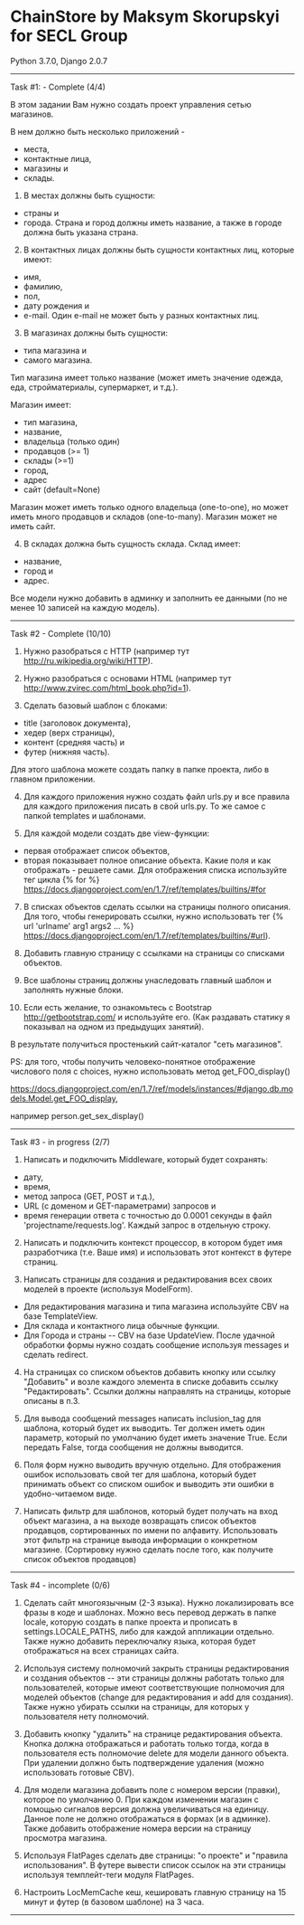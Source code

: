# ChainStore by Maksym Skorupskyi for SECL Group
Python 3.7.0,
Django 2.0.7
_________________________________________________________________________________________________________

Task #1: - Complete (4/4)

В этом задании Вам нужно создать проект управления сетью магазинов.

В нем должно быть несколько приложений - 
- места, 
- контактные лица, 
- магазины и 
- склады.

1) В местах должны быть сущности: 
- страны и 
- города. 
Страна и город должны иметь название, а также в городе должна быть указана страна.

2) В контактных лицах должны быть сущности контактных лиц, которые имеют: 
- имя, 
- фамилию, 
- пол, 
- дату рождения и 
- e-mail. 
Один e-mail не может быть у разных контактных лиц.

3) В магазинах должны быть сущности: 
- типа магазина и 
- самого магазина. 

Тип магазина имеет только название (может иметь значение одежда, еда, стройматериалы, супермаркет, и т.д.). 

Магазин имеет:
- тип магазина, 
- название, 
- владельца (только один)
- продавцов (>= 1) 
- склады (>=1)
- город, 
- адрес
- сайт (default=None)

Магазин может иметь только одного владельца (one-to-one), 
но может иметь много продавцов и складов (one-to-many). 
Магазин может не иметь сайт.

4) В складах должна быть сущность склада. 
Склад имеет: 
- название,
- город и 
- адрес.

Все модели нужно добавить в админку и заполнить ее данными (по не менее 10 записей на каждую модель).

_________________________________________________________________________________________________________

Task #2 - Complete (10/10)

1. Нужно разобраться с HTTP (например тут http://ru.wikipedia.org/wiki/HTTP).

2. Нужно разобраться с основами HTML (например тут http://www.zvirec.com/html_book.php?id=1).

3. Сделать базовый шаблон с блоками: 
- title (заголовок документа), 
- хедер (верх страницы), 
- контент (средняя часть) и 
- футер (нижняя часть). 

Для этого шаблона можете создать папку в папке проекта, либо в главном приложении.

4. Для каждого приложения нужно создать файл urls.py 
и все правила для каждого приложения писать в свой urls.py. 
То же самое с папкой templates и шаблонами.

6. Для каждой модели создать две view-функции: 
- первая отображает список объектов, 
- вторая показывает полное описание объекта. 
Какие поля и как отображать - решаете сами. 
Для отображения списка используйте тег цикла {% for %} 
https://docs.djangoproject.com/en/1.7/ref/templates/builtins/#for

7. В списках объектов сделать ссылки на страницы полного описания. Для того, чтобы генерировать ссылки, нужно использовать тег {% url 'urlname' arg1 args2 ... %} 
https://docs.djangoproject.com/en/1.7/ref/templates/builtins/#url).

8. Добавить главную страницу с ссылками на страницы со списками объектов.

9. Все шаблоны страниц должны унаследовать главный шаблон и заполнять нужные блоки.

10. Если есть желание, то ознакомьтесь с Bootstrap http://getbootstrap.com/ и используйте его. 
(Как раздавать статику я показывал на одном из предыдущих занятий).

В результате получиться простенький сайт-каталог "сеть магазинов".

PS: для того, чтобы получить человеко-понятное отображение числового поля с choices, 
нужно использовать метод get_FOO_display() 

https://docs.djangoproject.com/en/1.7/ref/models/instances/#django.db.models.Model.get_FOO_display, 

например person.get_sex_display()

_________________________________________________________________________________________________________

Task #3 - in progress (2/7)

1. Написать и подключить Middleware, который будет сохранять: 
- дату, 
- время, 
- метод запроса (GET, POST и т.д.), 
- URL (с доменом и GET-параметрами) запросов и 
- время генерации ответа с точностью до 0.0001 секунды 
в файл 'projectname/requests.log'. 
Каждый запрос в отдельную строку.

2. Написать и подключить контекст процессор, в котором будет имя разработчика (т.е. Ваше имя) и использовать этот контекст в футере страниц.

3. Написать страницы для создания и редактирования всех своих моделей в проекте (используя ModelForm). 
- Для редактирования магазина и типа магазина используйте CBV на базе TemplateView. 
- Для склада и контактного лица обычные функции. 
- Для Города и страны -- CBV на базе UpdateView. 
После удачной обработки формы нужно создать сообщение используя messages и сделать redirect.

4. На страницах со списком объектов добавить кнопку или ccылку "Добавить" и возле каждого элемента в списке добавить ссылку "Редактировать". 
Ссылки должны направлять на страницы, которые описаны в п.3.

5. Для вывода сообщений messages написать inclusion_tag для шаблона, который будет их выводить. Тег должен иметь один параметр, который по умолчанию будет иметь значение True. 
Если передать False, тогда сообщения не должны выводится.

6. Поля форм нужно выводить вручную отдельно. 
Для отображения ошибок использовать свой тег для шаблона, который будет принимать объект со списком ошибок и выводить эти ошибки в удобно-читаемом виде.

7. Написать фильтр для шаблонов, который будет получать на вход объект магазина, а на выходе возвращать список объектов продавцов, сортированных по имени по алфавиту. 
Использовать этот фильтр на странице вывода информации о конкретном магазине. 
(Сортировку нужно сделать после того, как получите список объектов продавцов)

_________________________________________________________________________________________________________

Task #4 - incomplete (0/6)

1. Сделать сайт многоязычным (2-3 языка). Нужно локализировать все фразы в коде и шаблонах. Можно весь перевод держать в папке locale, которую создать в папке проекта и прописать в settings.LOCALE_PATHS, либо для каждой аппликации отдельно. Также нужно добавить переключалку языка, которая будет отображаться на всех страницах сайта.


2. Используя систему полномочий закрыть страницы редактирования и создания объектов -- эти страницы должны работать только для пользователей, которые имеют соответствующие полномочия для моделей объектов (change для редактирования и add для создания). Также нужно убирать ссылки на страницы, для которых у пользователя нету полномочий.


3. Добавить кнопку "удалить" на странице редактирования объекта. Кнопка должна отображаться и работать только тогда, когда в пользователя есть полномочие delete для модели данного объекта. При удалении должно быть подтверждение удаления (можно использовать готовые CBV).


4. Для модели магазина добавить поле с номером версии (правки), которое по умолчанию 0. При каждом изменении магазин с помощью сигналов версия должна увеличиваться на единицу. Данное поле не должно отображаться в формах (и в админке). 
Также добавить отображение номера версии на страницу просмотра магазина.


5. Используя FlatPages сделать две страницы: "о проекте" и "правила использования". В футере вывести список ссылок на эти страницы используя темплейт-теги модуля FlatPages.


6. Настроить LocMemCache кеш, кешировать главную страницу на 15 минут и футер (в базовом шаблоне) на 3 часа.

_________________________________________________________________________________________________________